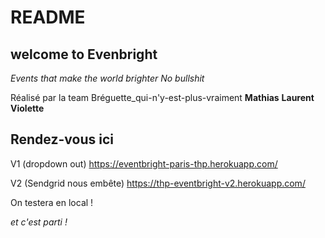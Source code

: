 # README

## welcome to Evenbright

_Events that make the world brighter_
_No bullshit_

Réalisé par la team Bréguette_qui-n'y-est-plus-vraiment **Mathias** **Laurent** **Violette**

## Rendez-vous ici

V1 (dropdown out) https://eventbright-paris-thp.herokuapp.com/

V2 (Sendgrid nous embête) https://thp-eventbright-v2.herokuapp.com/

On testera en local !

*et c'est parti !*
